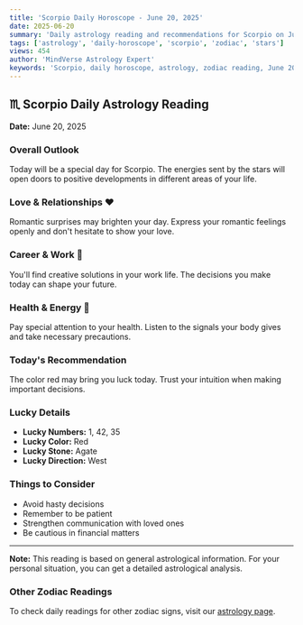 ```yaml
---
title: 'Scorpio Daily Horoscope - June 20, 2025'
date: 2025-06-20
summary: 'Daily astrology reading and recommendations for Scorpio on June 20, 2025.'
tags: ['astrology', 'daily-horoscope', 'scorpio', 'zodiac', 'stars']
views: 454
author: 'MindVerse Astrology Expert'
keywords: 'Scorpio, daily horoscope, astrology, zodiac reading, June 20, 2025'
---
```


## ♏ Scorpio Daily Astrology Reading

**Date:** June 20, 2025

### Overall Outlook

Today will be a special day for Scorpio. The energies sent by the stars will open doors to positive developments in different areas of your life.

### Love & Relationships ❤️

Romantic surprises may brighten your day. Express your romantic feelings openly and don't hesitate to show your love.

### Career & Work 💼

You'll find creative solutions in your work life. The decisions you make today can shape your future.

### Health & Energy 🌟

Pay special attention to your health. Listen to the signals your body gives and take necessary precautions.

### Today's Recommendation

The color red may bring you luck today. Trust your intuition when making important decisions.

### Lucky Details

- **Lucky Numbers:** 1, 42, 35
- **Lucky Color:** Red
- **Lucky Stone:** Agate
- **Lucky Direction:** West

### Things to Consider

- Avoid hasty decisions
- Remember to be patient
- Strengthen communication with loved ones
- Be cautious in financial matters

---

**Note:** This reading is based on general astrological information. For your personal situation, you can get a detailed astrological analysis.

### Other Zodiac Readings

To check daily readings for other zodiac signs, visit our [astrology page](/en/astrology).

